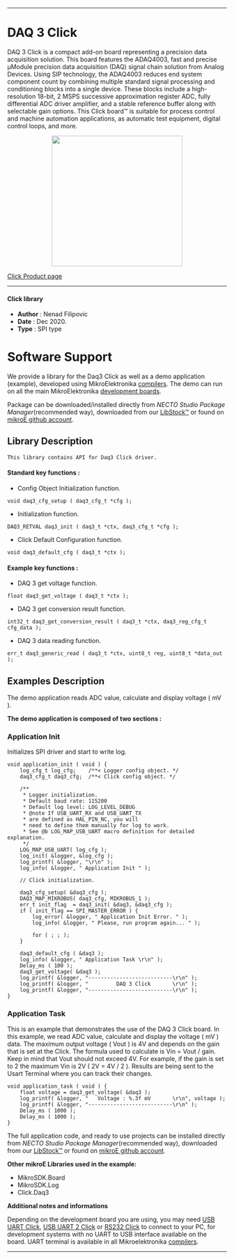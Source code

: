 
---
# DAQ 3 Click

DAQ 3 Click is a compact add-on board representing a precision data acquisition solution. This board features the ADAQ4003, fast and precise μModule precision data acquisition (DAQ) signal chain solution from Analog Devices. Using SIP technology, the ADAQ4003 reduces end system component count by combining multiple standard signal processing and conditioning blocks into a single device. These blocks include a high-resolution 18-bit, 2 MSPS successive approximation register ADC, fully differential ADC driver amplifier, and a stable reference buffer along with selectable gain options. This Click board™ is suitable for process control and machine automation applications, as automatic test equipment, digital control loops, and more.

<p align="center">
  <img src="https://download.mikroe.com/images/click_for_ide/daq3_click.png" height=300px>
</p>

[Click Product page](https://www.mikroe.com/daq-3-click)

---


#### Click library

- **Author**        : Nenad Filipovic
- **Date**          : Dec 2020.
- **Type**          : SPI type


# Software Support

We provide a library for the Daq3 Click
as well as a demo application (example), developed using MikroElektronika
[compilers](https://www.mikroe.com/necto-studio).
The demo can run on all the main MikroElektronika [development boards](https://www.mikroe.com/development-boards).

Package can be downloaded/installed directly from *NECTO Studio Package Manager*(recommended way), downloaded from our [LibStock&trade;](https://libstock.mikroe.com) or found on [mikroE github account](https://github.com/MikroElektronika/mikrosdk_click_v2/tree/master/clicks).

## Library Description

```
This library contains API for Daq3 Click driver.
```

#### Standard key functions :

- Config Object Initialization function.
```
void daq3_cfg_setup ( daq3_cfg_t *cfg );
```

- Initialization function.
```
DAQ3_RETVAL daq3_init ( daq3_t *ctx, daq3_cfg_t *cfg );
```

- Click Default Configuration function.
```
void daq3_default_cfg ( daq3_t *ctx );
```

#### Example key functions :

- DAQ 3 get voltage function.
```
float daq3_get_voltage ( daq3_t *ctx );
```

- DAQ 3 get conversion result function.
```
int32_t daq3_get_conversion_result ( daq3_t *ctx, daq3_reg_cfg_t cfg_data );
```

- DAQ 3 data reading function.
```
err_t daq3_generic_read ( daq3_t *ctx, uint8_t reg, uint8_t *data_out );
```

## Examples Description

The demo application reads ADC value, calculate and display voltage ( mV ).

**The demo application is composed of two sections :**

### Application Init

Initializes SPI driver and start to write log.

```
void application_init ( void ) {
    log_cfg_t log_cfg;    /**< Logger config object. */
    daq3_cfg_t daq3_cfg;  /**< Click config object. */

    /** 
     * Logger initialization.
     * Default baud rate: 115200
     * Default log level: LOG_LEVEL_DEBUG
     * @note If USB_UART_RX and USB_UART_TX 
     * are defined as HAL_PIN_NC, you will 
     * need to define them manually for log to work. 
     * See @b LOG_MAP_USB_UART macro definition for detailed explanation.
     */
    LOG_MAP_USB_UART( log_cfg );
    log_init( &logger, &log_cfg );
    log_printf( &logger, "\r\n" );
    log_info( &logger, " Application Init " );

    // Click initialization.

    daq3_cfg_setup( &daq3_cfg );
    DAQ3_MAP_MIKROBUS( daq3_cfg, MIKROBUS_1 );
    err_t init_flag  = daq3_init( &daq3, &daq3_cfg );
    if ( init_flag == SPI_MASTER_ERROR ) {
        log_error( &logger, " Application Init Error. " );
        log_info( &logger, " Please, run program again... " );

        for ( ; ; );
    }

    daq3_default_cfg ( &daq3 );
    log_info( &logger, " Application Task \r\n" );
    Delay_ms ( 100 );
    daq3_get_voltage( &daq3 );
    log_printf( &logger, "---------------------------\r\n" );
    log_printf( &logger, "         DAQ 3 Click       \r\n" );
    log_printf( &logger, "---------------------------\r\n" );
}
```

### Application Task

This is an example that demonstrates the use of the DAQ 3 Click board.
In this example, we read ADC value, calculate and display the voltage ( mV ) data.
The maximum output voltage ( Vout ) is 4V and 
depends on the gain that is set at the Click.
The formula used to calculate is Vin = Vout / gain. 
Keep in mind that Vout should not exceed 4V.
For example, if the gain is set to 2 the maximum Vin is 2V ( 2V = 4V / 2 ). 
Results are being sent to the Usart Terminal where you can track their changes.

```
void application_task ( void ) {   
    float voltage = daq3_get_voltage( &daq3 );
    log_printf( &logger, "   Voltage : %.3f mV       \r\n", voltage );
    log_printf( &logger, "---------------------------\r\n" );
    Delay_ms ( 1000 );
    Delay_ms ( 1000 );
}
```

The full application code, and ready to use projects can be installed directly from *NECTO Studio Package Manager*(recommended way), downloaded from our [LibStock&trade;](https://libstock.mikroe.com) or found on [mikroE github account](https://github.com/MikroElektronika/mikrosdk_click_v2/tree/master/clicks).

**Other mikroE Libraries used in the example:**

- MikroSDK.Board
- MikroSDK.Log
- Click.Daq3

**Additional notes and informations**

Depending on the development board you are using, you may need
[USB UART Click](https://www.mikroe.com/usb-uart-click),
[USB UART 2 Click](https://www.mikroe.com/usb-uart-2-click) or
[RS232 Click](https://www.mikroe.com/rs232-click) to connect to your PC, for
development systems with no UART to USB interface available on the board. UART
terminal is available in all Mikroelektronika
[compilers](https://shop.mikroe.com/compilers).

---
